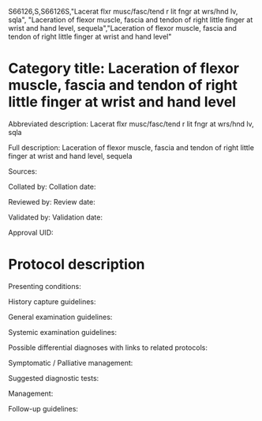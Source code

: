 S66126,S,S66126S,"Lacerat flxr musc/fasc/tend r lit fngr at wrs/hnd lv, sqla", "Laceration of flexor muscle, fascia and tendon of right little finger at wrist and hand level, sequela","Laceration of flexor muscle, fascia and tendon of right little finger at wrist and hand level"
# Category title: Laceration of flexor muscle, fascia and tendon of right little finger at wrist and hand level

Abbreviated description: Lacerat flxr musc/fasc/tend r lit fngr at wrs/hnd lv, sqla

Full description: Laceration of flexor muscle, fascia and tendon of right little finger at wrist and hand level, sequela

Sources:

Collated by:
Collation date:

Reviewed by:
Review date:

Validated by:
Validation date:

Approval UID:

# Protocol description

Presenting conditions:

History capture guidelines:

General examination guidelines:

Systemic examination guidelines:

Possible differential diagnoses with links to related protocols:

Symptomatic / Palliative management:

Suggested diagnostic tests:

Management:

Follow-up guidelines:
